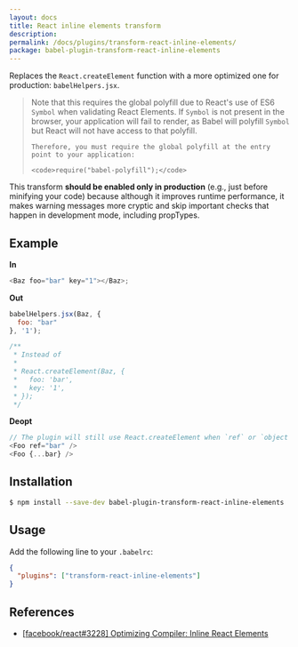 ```yaml
---
layout: docs
title: React inline elements transform
description:
permalink: /docs/plugins/transform-react-inline-elements/
package: babel-plugin-transform-react-inline-elements
---
```


Replaces the `React.createElement` function with a more optimized one for production: `babelHelpers.jsx`.

<blockquote class="babel-callout babel-callout-info">
  <p>
    Note that this requires the global polyfill due to React's use of ES6 <code>Symbol</code> when validating React Elements.
    If <code>Symbol</code> is not present in the browser, your application will fail to render, as Babel will polyfill <code>Symbol</code>
    but React will not have access to that polyfill.

    Therefore, you must require the global polyfill at the entry point to your application:

    <code>require("babel-polyfill");</code>
  </p>
</blockquote>

This transform **should be enabled only in production** (e.g., just before minifying your code) because although it improves runtime performance, it makes warning messages more cryptic and skip important checks that happen in development mode, including propTypes.

## Example

**In**

```javascript
<Baz foo="bar" key="1"></Baz>;
```

**Out**

```javascript
babelHelpers.jsx(Baz, {
  foo: "bar"
}, '1');

/**
 * Instead of
 *
 * React.createElement(Baz, {
 *   foo: 'bar',
 *   key: '1',
 * });
 */
```

**Deopt**

```js
// The plugin will still use React.createElement when `ref` or `object rest spread` is used
<Foo ref="bar" />
<Foo {...bar} />
```

## Installation

```sh
$ npm install --save-dev babel-plugin-transform-react-inline-elements
```

## Usage

Add the following line to your `.babelrc`:

```json
{
  "plugins": ["transform-react-inline-elements"]
}
```

## References

* [[facebook/react#3228] Optimizing Compiler: Inline React Elements](https://github.com/facebook/react/issues/3228)
